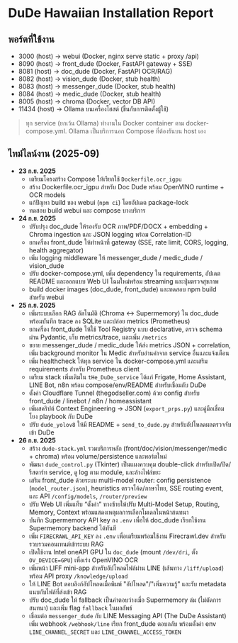 # DuDe Hawaiian Installation Report

## พอร์ตที่ใช้งาน
- 3000 (host) → webui (Docker, nginx serve static + proxy /api)
- 8090 (host) → front_dude (Docker, FastAPI gateway + SSE)
- 8081 (host) → doc_dude (Docker, FastAPI OCR/RAG)
- 8082 (host) → vision_dude (Docker, stub health)
- 8083 (host) → messenger_dude (Docker, stub health)
- 8084 (host) → medic_dude (Docker, stub health)
- 8005 (host) → chroma (Docker, vector DB API)
- 11434 (host) → Ollama บนเครื่องโฮสต์ (ขึ้นกับการติดตั้งผู้ใช้)

> ทุก service (ยกเว้น Ollama) ทำงานใน Docker container ตาม docker-compose.yml. Ollama เป็นบริการนอก Compose ที่ต้องรันบน host เอง

## ไทม์ไลน์งาน (2025-09)
- **23 ก.ย. 2025**
  - เตรียมโครงสร้าง Compose ให้เรียกใช้ `Dockerfile.ocr_igpu`
  - สร้าง Dockerfile.ocr_igpu สำหรับ Doc Dude พร้อม OpenVINO runtime + OCR models
  - แก้ปัญหา build ของ webui (`npm ci`) โดยอัปเดต package-lock
  - ทดสอบ build webui และ compose บางบริการ
- **24 ก.ย. 2025**
  - ปรับปรุง doc_dude ให้รองรับ OCR ภาพ/PDF/DOCX + embedding + Chroma ingestion และ JSON logging พร้อม Correlation-ID
  - ยกเครื่อง front_dude ให้ทำหน้าที่ gateway (SSE, rate limit, CORS, logging, health aggregator)
  - เพิ่ม logging middleware ให้ messenger_dude / medic_dude / vision_dude
  - ปรับ docker-compose.yml, เพิ่ม dependency ใน requirements, อัปเดต README และออกแบบ Web UI โฉมใหม่พร้อม streaming และปุ่มตรวจสุขภาพ
  - build docker images (doc_dude, front_dude) และทดสอบ npm build สำหรับ webui
- **25 ก.ย. 2025**
  - เพิ่มระบบเลือก RAG อัตโนมัติ (Chroma ↔ Supermemory) ใน doc_dude พร้อมบันทึก trace ลง SQLite และปล่อย metrics (Prometheus)
  - ยกเครื่อง front_dude ให้ใช้ Tool Registry แบบ declarative, ตรวจ schema ผ่าน Pydantic, เก็บ metrics/trace, และเพิ่ม `/metrics`
  - ขยาย messenger_dude / medic_dude ให้ส่ง metrics JSON + correlation, เพิ่ม background monitor ใน Medic สำหรับอ่านค่าจาก service อื่นและแจ้งเตือน
  - เพิ่ม healthcheck ให้ทุก service ใน docker-compose.yml และเสริม requirements สำหรับ Prometheus client
  - เตรียม stack เพิ่มเติมใน `tHe_DuDe_service` ได้แก่ Frigate, Home Assistant, LINE Bot, n8n พร้อม compose/env/README สำหรับเชื่อมกับ DuDe
  - ตั้งค่า Cloudflare Tunnel (thegodseller.com) ด้วย config สำหรับ front_dude / linebot / n8n / homeassistant
  - เพิ่มสคริปต์ Context Engineering → JSON (`export_prps.py`) และคู่มือเชื่อมโยง playbook กับ DuDe
  - ปรับ `dude_yolov8` ให้มี README + `send_to_dude.py` สำหรับอัปโหลดผลตรวจจับเข้า DuDe
- **26 ก.ย. 2025**
  - สร้าง `dude-stack.yml` รวมบริการหลัก (front/doc/vision/messenger/medic + chroma) พร้อม volume/persistence และพอร์ตใหม่
  - พัฒนา `dude_control.py` (Tkinter) เป็นแผงควบคุม double-click สำหรับเปิด/ปิด/รีสตาร์ท service, ดู log ตาม module, และล้างไฟล์ขยะ
  - เสริม front_dude ด้วยระบบ multi-model router: config persistence (`model_router.json`), heuristics ตรวจโค้ด/ภาษาไทย, SSE routing event, และ API `/config/models`, `/router/preview`
  - ปรับ Web UI เพิ่มแท็บ “ตั้งค่า” ทางซ้ายให้ปรับ Multi-Model Setup, Routing, Memory, Context พร้อมแสดงเหตุผลการเลือกโมเดลในหน้าสนทนา
  - บันทึก Supermemory API key ลง `.env` เพื่อให้ doc_dude เรียกใช้งาน Supermemory backend ได้ทันที
  - เพิ่ม `FIRECRAWL_API_KEY` ลง `.env` เพื่อเตรียมพร้อมใช้งาน Firecrawl.dev สำหรับรวบรวมคอนเทนต์เข้าระบบ RAG
  - เปิดใช้งาน Intel oneAPI GPU ใน `doc_dude` (mount `/dev/dri`, ตั้ง `OV_DEVICE=GPU`) เพื่อเร่ง OpenVINO OCR
  - เพิ่มหน้า LIFF mini-app สำหรับอัปโหลดไฟล์ผ่าน LINE (เส้นทาง `/liff/upload`) พร้อม API proxy `/knowledge/upload`
  - ให้ LINE Bot ตอบลิงก์อัปโหลดเมื่อพิมพ์ "อัปโหลด"/"เพิ่มความรู้" และรับ metadata แนบกับไฟล์ที่ส่งเข้า RAG
  - ปรับ doc_dude ให้ fallback เป็นคำตอบว่างเมื่อ Supermemory ล่ม (ไม่ตัดการสนทนา) และเพิ่ม flag `fallback` ในผลลัพธ์
  - เชื่อมต่อ `messenger_dude` กับ LINE Messaging API (The DuDe Assistant) เพิ่ม webhook `/webhook/line` เรียก front_dude ตอบกลับ พร้อมตั้งค่า env `LINE_CHANNEL_SECRET` และ `LINE_CHANNEL_ACCESS_TOKEN`
